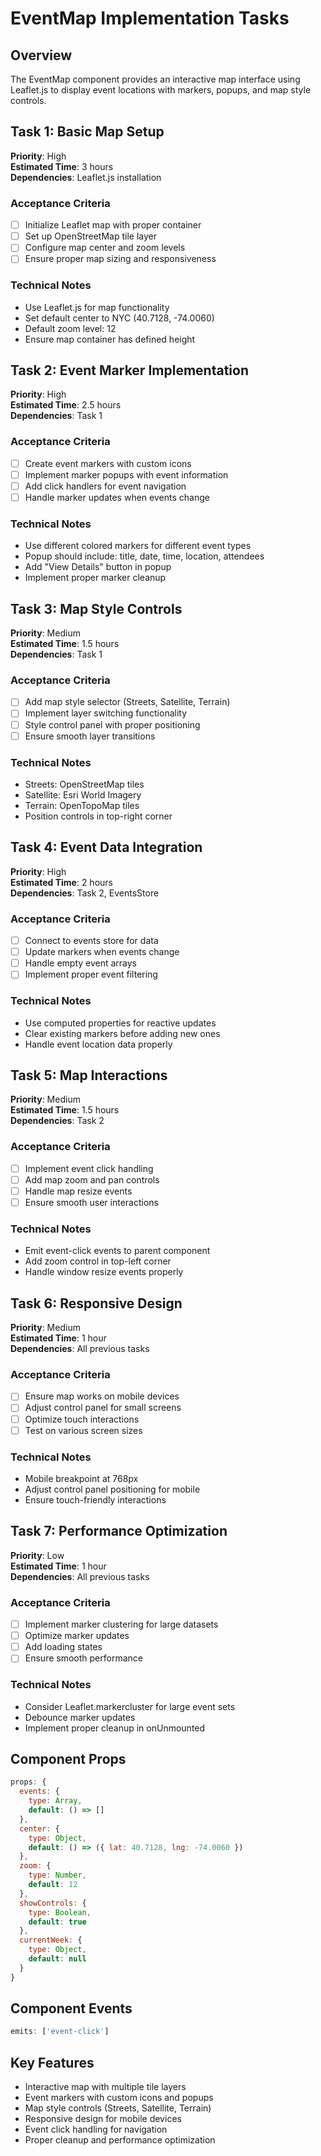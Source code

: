 # EventMap Implementation Tasks

## Overview
The EventMap component provides an interactive map interface using Leaflet.js to display event locations with markers, popups, and map style controls.

## Task 1: Basic Map Setup
**Priority**: High  
**Estimated Time**: 3 hours  
**Dependencies**: Leaflet.js installation

### Acceptance Criteria
- [ ] Initialize Leaflet map with proper container
- [ ] Set up OpenStreetMap tile layer
- [ ] Configure map center and zoom levels
- [ ] Ensure proper map sizing and responsiveness

### Technical Notes
- Use Leaflet.js for map functionality
- Set default center to NYC (40.7128, -74.0060)
- Default zoom level: 12
- Ensure map container has defined height

## Task 2: Event Marker Implementation
**Priority**: High  
**Estimated Time**: 2.5 hours  
**Dependencies**: Task 1

### Acceptance Criteria
- [ ] Create event markers with custom icons
- [ ] Implement marker popups with event information
- [ ] Add click handlers for event navigation
- [ ] Handle marker updates when events change

### Technical Notes
- Use different colored markers for different event types
- Popup should include: title, date, time, location, attendees
- Add "View Details" button in popup
- Implement proper marker cleanup

## Task 3: Map Style Controls
**Priority**: Medium  
**Estimated Time**: 1.5 hours  
**Dependencies**: Task 1

### Acceptance Criteria
- [ ] Add map style selector (Streets, Satellite, Terrain)
- [ ] Implement layer switching functionality
- [ ] Style control panel with proper positioning
- [ ] Ensure smooth layer transitions

### Technical Notes
- Streets: OpenStreetMap tiles
- Satellite: Esri World Imagery
- Terrain: OpenTopoMap tiles
- Position controls in top-right corner

## Task 4: Event Data Integration
**Priority**: High  
**Estimated Time**: 2 hours  
**Dependencies**: Task 2, EventsStore

### Acceptance Criteria
- [ ] Connect to events store for data
- [ ] Update markers when events change
- [ ] Handle empty event arrays
- [ ] Implement proper event filtering

### Technical Notes
- Use computed properties for reactive updates
- Clear existing markers before adding new ones
- Handle event location data properly

## Task 5: Map Interactions
**Priority**: Medium  
**Estimated Time**: 1.5 hours  
**Dependencies**: Task 2

### Acceptance Criteria
- [ ] Implement event click handling
- [ ] Add map zoom and pan controls
- [ ] Handle map resize events
- [ ] Ensure smooth user interactions

### Technical Notes
- Emit event-click events to parent component
- Add zoom control in top-left corner
- Handle window resize events properly

## Task 6: Responsive Design
**Priority**: Medium  
**Estimated Time**: 1 hour  
**Dependencies**: All previous tasks

### Acceptance Criteria
- [ ] Ensure map works on mobile devices
- [ ] Adjust control panel for small screens
- [ ] Optimize touch interactions
- [ ] Test on various screen sizes

### Technical Notes
- Mobile breakpoint at 768px
- Adjust control panel positioning for mobile
- Ensure touch-friendly interactions

## Task 7: Performance Optimization
**Priority**: Low  
**Estimated Time**: 1 hour  
**Dependencies**: All previous tasks

### Acceptance Criteria
- [ ] Implement marker clustering for large datasets
- [ ] Optimize marker updates
- [ ] Add loading states
- [ ] Ensure smooth performance

### Technical Notes
- Consider Leaflet.markercluster for large event sets
- Debounce marker updates
- Implement proper cleanup in onUnmounted

## Component Props
```javascript
props: {
  events: {
    type: Array,
    default: () => []
  },
  center: {
    type: Object,
    default: () => ({ lat: 40.7128, lng: -74.0060 })
  },
  zoom: {
    type: Number,
    default: 12
  },
  showControls: {
    type: Boolean,
    default: true
  },
  currentWeek: {
    type: Object,
    default: null
  }
}
```

## Component Events
```javascript
emits: ['event-click']
```

## Key Features
- Interactive map with multiple tile layers
- Event markers with custom icons and popups
- Map style controls (Streets, Satellite, Terrain)
- Responsive design for mobile devices
- Event click handling for navigation
- Proper cleanup and performance optimization 